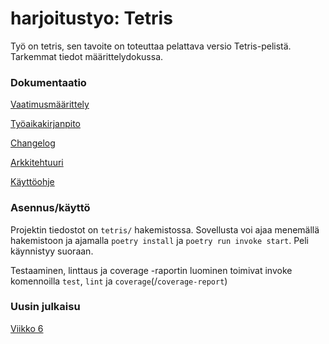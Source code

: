 # harjoitustyo: Tetris

Työ on tetris, sen tavoite on toteuttaa pelattava versio Tetris-pelistä. Tarkemmat tiedot määrittelydokussa.

### Dokumentaatio
 [Vaatimusmäärittely](https://github.com/KyperCT/otk2023-harjoitustyo/blob/main/tetris/dokumentaatio/vaatimusmaarittely.md)
 
 [Työaikakirjanpito](https://github.com/KyperCT/otk2023-harjoitustyo/blob/main/tetris/dokumentaatio/tyoaikakirjanpito.md)

 [Changelog](https://github.com/KyperCT/otk2023-harjoitustyo/blob/main/tetris/dokumentaatio/changelog.md)
 
 [Arkkitehtuuri](https://github.com/KyperCT/otk2023-harjoitustyo/blob/main/tetris/dokumentaatio/arkkitehtuuri.md)
 
 [Käyttöohje](https://github.com/KyperCT/otk2023-harjoitustyo/blob/main/tetris/dokumentaatio/kayttoohje.md)

 ### Asennus/käyttö

 Projektin tiedostot on `tetris/` hakemistossa. Sovellusta voi ajaa menemällä hakemistoon ja ajamalla `poetry install` ja `poetry run invoke start`. Peli käynnistyy suoraan.

 Testaaminen, linttaus ja coverage -raportin luominen toimivat invoke komennoilla `test`, `lint` ja `coverage`(/`coverage-report`)

### Uusin julkaisu
[Viikko 6](https://github.com/KyperCT/otk2023-harjoitustyo/releases/tag/viikko6)
